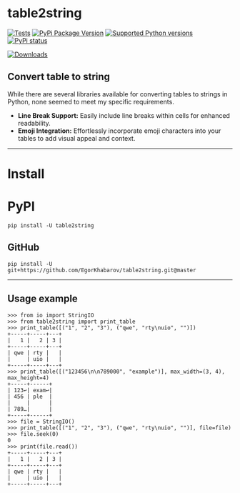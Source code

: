 # table2string

[![Tests](https://github.com/EgorKhabarov/table2string/actions/workflows/tests.yml/badge.svg)](https://github.com/EgorKhabarov/table2string/actions/workflows/tests.yml)
[![PyPi Package Version](https://img.shields.io/pypi/v/table2string.svg)](https://pypi.python.org/pypi/table2string)
[![Supported Python versions](https://img.shields.io/pypi/pyversions/table2string.svg)](https://pypi.python.org/pypi/table2string)
[![PyPi status](https://img.shields.io/pypi/status/table2string.svg?style=flat-square)](https://pypi.python.org/pypi/table2string)

[![Downloads](https://static.pepy.tech/badge/string2string)](https://pepy.tech/project/table2string)

## Convert table to string

While there are several libraries available for converting tables to strings in Python, none seemed to meet my specific requirements. 

- **Line Break Support:** Easily include line breaks within cells for enhanced readability.
- **Emoji Integration:** Effortlessly incorporate emoji characters into your tables to add visual appeal and context.

---

# Install

# PyPI

```shell
pip install -U table2string
```

## GitHub

```shell
pip install -U git+https://github.com/EgorKhabarov/table2string.git@master
```

---

## Usage example

```pycon
>>> from io import StringIO
>>> from table2string import print_table
>>> print_table([("1", "2", "3"), ("qwe", "rty\nuio", "")])
+-----+-----+---+
|   1 |   2 | 3 |
+-----+-----+---+
| qwe | rty |   |
|     | uio |   |
+-----+-----+---+
>>> print_table([("123456\n\n789000", "example")], max_width=(3, 4), max_height=4)
+-----+------+
| 123↩| exam↩|
| 456 | ple  |
|     |      |
| 789…|      |
+-----+------+
>>> file = StringIO()
>>> print_table([("1", "2", "3"), ("qwe", "rty\nuio", "")], file=file)
>>> file.seek(0)
0
>>> print(file.read())
+-----+-----+---+
|   1 |   2 | 3 |
+-----+-----+---+
| qwe | rty |   |
|     | uio |   |
+-----+-----+---+
```
